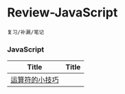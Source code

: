 # Review-JavaScript
	复习/补漏/笔记

### JavaScript

| Title | Title |
| ------ | ------ |
| [运算符的小技巧](https://caraws.github.io/Review-JavaScript/issues/1) | |
